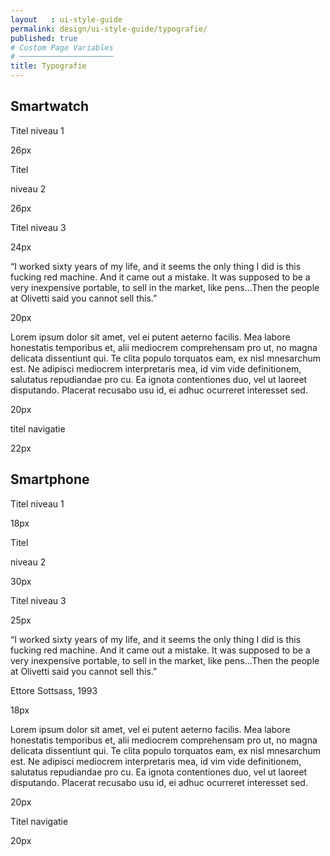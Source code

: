 ```yaml
---
layout   : ui-style-guide
permalink: design/ui-style-guide/typografie/
published: true
# Custom Page Variables
# ─────────────────────
title: Typografie
---
```


<h2>Smartwatch</h2>

<p class="sw_titel_n1">Titel niveau 1 <p class="aanduiding_fontsize">26px</p></p>

<p class="sw_titel_n2_oranjebold">Titel</p><p class="sw_titel_n2"> niveau 2 <p class="aanduiding_fontsize">26px</p></p>

<p class="sw_titel_n3">Titel niveau 3 <p class="aanduiding_fontsize">24px</p></p>


<p class="sw_citaat">“I worked sixty years of my life, and it seems the only thing I did is this fucking red machine. And it came out a mistake. It was supposed to be a very inexpensive portable, to sell in the market, like pens…Then the people at Olivetti said you cannot sell this.”<p class="aanduiding_fontsize">20px</p></p>

<p class="sw_lopendetekst">Lorem ipsum dolor sit amet, vel ei putent aeterno facilis. Mea labore honestatis temporibus et, alii mediocrem comprehensam pro ut, no magna delicata dissentiunt qui. Te clita populo torquatos eam, ex nisl mnesarchum est. Ne adipisci mediocrem interpretaris mea, id vim vide definitionem, salutatus repudiandae pro cu. Ea ignota contentiones duo, vel ut laoreet disputando. Placerat recusabo usu id, ei adhuc ocurreret interesset sed. <p class="aanduiding_fontsize">20px</p></p>


<p class="sw_titel_navigatie">titel navigatie <p class="aanduiding_fontsize">22px</p></p>


<h2>Smartphone</h2>

<p class="sph_titel_n1">Titel niveau 1 <p class="aanduiding_fontsize">18px</p></p>

<p class="sph_titel_n2_oranjebold">Titel</p><p class="sph_titel_n2"> niveau 2 <p class="aanduiding_fontsize">30px</p></p>

<p class="sph_titel_n3">Titel niveau 3 <p class="aanduiding_fontsize">25px</p></p>

<p class="sph_citaat">“I worked sixty years of my life, and it seems the only thing I did is this fucking red machine. And it came out a mistake. It was supposed to be a very inexpensive portable, to sell in the market, like pens…Then the people at Olivetti said you cannot sell this.” <br> <p class="sph_citaat_oranje">Ettore Sottsass, 1993</p><p class="aanduiding_fontsize">18px</p></p>

<p class="sph_lopendetekst">Lorem ipsum dolor sit amet, vel ei putent aeterno facilis. Mea labore honestatis temporibus et, alii mediocrem comprehensam pro ut, no magna delicata dissentiunt qui. Te clita populo torquatos eam, ex nisl mnesarchum est. Ne adipisci mediocrem interpretaris mea, id vim vide definitionem, salutatus repudiandae pro cu. Ea ignota contentiones duo, vel ut laoreet disputando. Placerat recusabo usu id, ei adhuc ocurreret interesset sed. <p class="aanduiding_fontsize">20px</p></p>

<p class="sph_titel_navigatie">Titel navigatie <p class="aanduiding_fontsize">20px</p></p>
